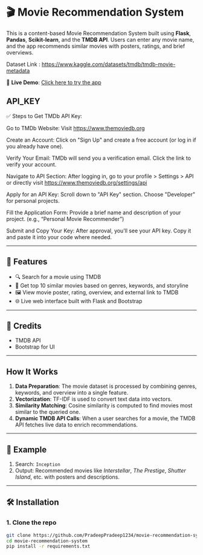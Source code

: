 # 🎬 Movie Recommendation System



This is a content-based Movie Recommendation System built using **Flask**, **Pandas**, **Scikit-learn**, and the **TMDB API**. Users can enter any movie name, and the app recommends similar movies with posters, ratings, and brief overviews.

Dataset Link : https://www.kaggle.com/datasets/tmdb/tmdb-movie-metadata


🔗 **Live Demo**: [Click here to try the app](https://movie-recommendation-system-v243.onrender.com)

## API_KEY 

✅ Steps to Get TMDb API Key:

Go to TMDb Website:
Visit https://www.themoviedb.org

Create an Account:
Click on "Sign Up" and create a free account (or log in if you already have one).

Verify Your Email:
TMDb will send you a verification email. Click the link to verify your account.

Navigate to API Section:
After logging in, go to your profile > Settings > API or directly visit https://www.themoviedb.org/settings/api

Apply for an API Key:
Scroll down to "API Key" section. Choose "Developer" for personal projects.

Fill the Application Form:
Provide a brief name and description of your project. (e.g., “Personal Movie Recommender”)

Submit and Copy Your Key:
After approval, you’ll see your API key. Copy it and paste it into your code where needed.

---

## 🚀 Features

- 🔍 Search for a movie using TMDB
- 🎯 Get top 10 similar movies based on genres, keywords, and storyline
- 🖼️ View movie poster, rating, overview, and external link to TMDB
- 🌐 Live web interface built with Flask and Bootstrap

---

## 📝 Credits
- TMDB API  
- Bootstrap for UI

---

## How It Works

1. **Data Preparation**: The movie dataset is processed by combining genres, keywords, and overview into a single feature.
2. **Vectorization**: TF-IDF is used to convert text data into vectors.
3. **Similarity Matching**: Cosine similarity is computed to find movies most similar to the queried one.
4. **Dynamic TMDB API Calls**: When a user searches for a movie, the TMDB API fetches live data to enrich recommendations.

---

## 🧪 Example

1. Search: `Inception`
2. Output: Recommended movies like *Interstellar*, *The Prestige*, *Shutter Island*, etc. with posters and descriptions.

---

## 🛠️ Installation

### 1. Clone the repo
```bash
git clone https://github.com/PradeepPradeep1234/movie-recommendation-system.git
cd movie-recommendation-system
pip install -r requirements.txt
